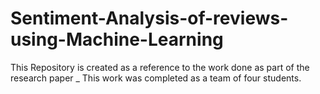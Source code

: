 # Sentiment-Analysis-of-reviews-using-Machine-Learning

This Repository is created as a reference to the work done as part of the research paper _
This work was completed as a team of four students.
